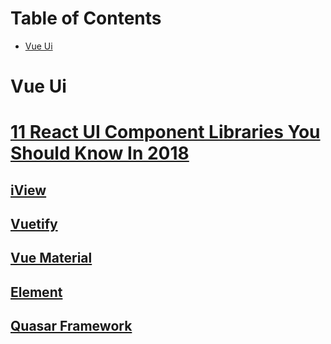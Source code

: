 # Table of Contents

- [Vue Ui](#vueui)

# Vue Ui

# [11 React UI Component Libraries You Should Know In 2018](https://blog.bitsrc.io/11-react-component-libraries-you-should-know-178eb1dd6aa4)
## [iView](https://www.iviewui.com)
>
## [Vuetify](https://vuetifyjs.com)
>
## [Vue Material](https://vuematerial.io)
>
## [Element](http://element-cn.eleme.io)
>
## [Quasar Framework](http://quasar-framework.org/)
>